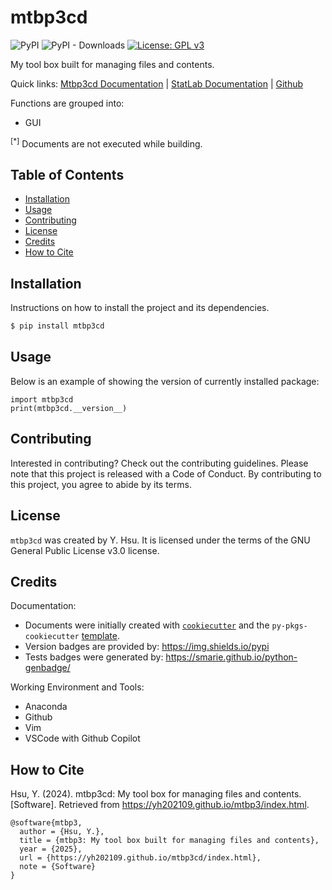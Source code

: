 # mtbp3cd

![PyPI](https://img.shields.io/pypi/v/mtbp3cd?label=pypi%20package)
![PyPI - Downloads](https://img.shields.io/pypi/dm/mtbp3cd)
[![License: GPL v3](https://img.shields.io/badge/License-GPLv3-blue.svg)](https://www.gnu.org/licenses/gpl-3.0)

My tool box built for managing files and contents.

Quick links: 
[Mtbp3cd Documentation](https://yh202109.github.io/mtbp3cd/index.html) |
[StatLab Documentation](https://yh202109.github.io/mtbp3Lab/index.html) |
[Github](https://github.com/yh202109/mtbp3cd) 

Functions are grouped into:

- GUI


<sup>[*]</sup> Documents are not executed while building.

## Table of Contents

- [Installation](#installation)
- [Usage](#usage)
- [Contributing](#contributing)
- [License](#license) 
- [Credits](#credits) 
- [How to Cite](#how-to-cite) 

## Installation

Instructions on how to install the project and its dependencies.

```bash
$ pip install mtbp3cd
```

## Usage

Below is an example of showing the version of currently installed package:

``` 
import mtbp3cd
print(mtbp3cd.__version__)
``` 

## Contributing

Interested in contributing? Check out the contributing guidelines. Please note that this project is released with a Code of Conduct. By contributing to this project, you agree to abide by its terms.

## License

`mtbp3cd` was created by Y. Hsu. It is licensed under the terms of the GNU General Public License v3.0 license.


## Credits

Documentation: 

- Documents were initially created with [`cookiecutter`](https://cookiecutter.readthedocs.io/en/latest/) and the `py-pkgs-cookiecutter` [template](https://github.com/py-pkgs/py-pkgs-cookiecutter).
- Version badges are provided by: https://img.shields.io/pypi
- Tests badges were generated by: https://smarie.github.io/python-genbadge/

Working Environment and Tools:

- Anaconda
- Github 
- Vim
- VSCode with Github Copilot


## How to Cite 

Hsu, Y. (2024). mtbp3cd: My tool box for managing files and contents. [Software]. Retrieved from https://yh202109.github.io/mtbp3/index.html.

```
@software{mtbp3,
  author = {Hsu, Y.},
  title = {mtbp3: My tool box built for managing files and contents},
  year = {2025},
  url = {https://yh202109.github.io/mtbp3cd/index.html},
  note = {Software}
}
```
